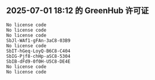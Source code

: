 ## 2025-07-01 18:12 的 GreenHub 许可证
```
No license code
No license code
No license code
SbJl-WAf1-gFAn-3aC8-03B9
No license code
SbIT-hGeq-LoyQ-B6C8-C404
SbIG-Pjf8-chHp-aSC8-5304
SbIB-dFd9-0f0H-U5C8-DE4E
No license code
No license code
```
